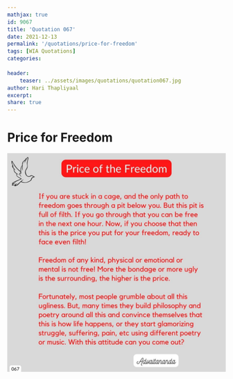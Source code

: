 ```yaml
---
mathjax: true
id: 9067
title: 'Quotation 067'
date: 2021-12-13
permalink: '/quotations/price-for-freedom'
tags: [WIA Quotations] 
categories: 

header:
    teaser: ../assets/images/quotations/quotation067.jpg
author: Hari Thapliyaal 
excerpt:
share: true 
---
```


# Price for Freedom

![Price for Freedom](../assets/images/quotations/quotation067.jpg)
